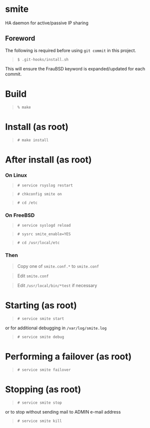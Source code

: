 [//]: # ($FrauBSD: smite/README.md 2018-07-04 03:14:44 +0000 freebsdfrau $)

# smite

HA daemon for active/passive IP sharing

## Foreword

The following is required before using `git commit` in this project.

> `$ .git-hooks/install.sh`

This will ensure the FrauBSD keyword is expanded/updated for each commit.

# Build

> `% make`

# Install (as root)

> `# make install`

# After install (as root)

### On Linux

> `# service rsyslog restart`

> `# chkconfig smite on`

> `# cd /etc`

### On FreeBSD

> `# service syslogd reload`

> `# sysrc smite_enable=YES`

> `# cd /usr/local/etc`

### Then

> Copy one of `smite.conf.*` to `smite.conf`

> Edit `smite.conf`

> Edit `/usr/local/bin/*test` if necessary

# Starting (as root)

> `# service smite start`

or for additional debugging in `/var/log/smite.log`

> `# service smite debug`

# Performing a failover (as root)

> `# service smite failover`

# Stopping (as root)

> `# service smite stop`

or to stop without sending mail to ADMIN e-mail address

> `# service smite kill`
